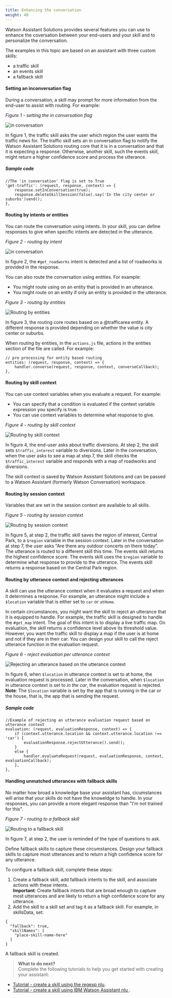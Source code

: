 ```yaml
---
title: Enhancing the conversation
weight: 40
---
```

Watson Assistant Solutions provides several features you can use to enhance the coversation between your end-users and your skill and to personalize the conversation.

The examples in this topic are based on an assistant with three custom skills:
- a traffic skill
- an events skill
- a fallback skill

#### Setting an inconversation flag
During a conversation, a skill may prompt for more information from the end-user to assist with routing.
For example:

_Figure 1 - setting the in conversation flag_

![in conversation]({{site.baseurl}}/images/inconversation.png)

In figure 1, the traffic skill asks the user which region the user wants the traffic news for.  The traffic skill sets an in conversation flag to notify the Watson Assistant Solutions routing core that it is in a conversation and that it is expecting a response. Otherwise, another skill, such the events skill, might return a higher confidence score and process the utterance.

##### Sample code
```
//The 'in conversation' flag is set to True
'get-traffic': (request, response, context) => {
    response.setInConversation(true);
    response.deleteSkillSession(false).say('In the city center or suburbs')send();
},
```

#### Routing by intents or entities
You can route the conversation using intents.  In your skill, you can define responses to give when specific intents are detected in the utterance.

_Figure 2 - routing by intent_

![in conversation]({{site.baseurl}}/images/routing_by_intent2.png)

In figure 2, the `#get_roadworks` intent is detected and a list of roadworks is provided in the response.

You can also route the conversation using entities.  For example:
- You might route using on an entity that is provided in an utterance.
- You might route on an entity if only an entity is provided in the utterance.

_Figure 3 - routing by entities_

![Routing by entities]({{site.baseurl}}/images/routing_by_entities2.png)

In figure 3, the routing core routes based on a @trafficarea entity.  A different response is provided depending on whether the value is city center or suburbs.

When routing by entities, in the `actions.js` file, actions in the entities section of the file are called.  For example:
```
// pre processing for entity based routing
entities: (request, response, context) => {
    handler.converse(request, response, context, converseCallback);
},
```

#### Routing by skill context
You can use context variables when you evaluate a request. For example:
- You can specify that a condition is evaluated if the context variable expression you specify is true.
- You can use context variables to determine what response to give.

_Figure 4 - routing by skill context_

![Routing by skill context]({{site.baseurl}}/images/skill_context_ex.PNG)

In figure 4, the end-user asks about traffic diversions.  At step 2, the skill sets `$traffic_interest` variable to diversions.  Later in the conversation, when the user asks to see a map at step 7, the skill checks the `$traffic_interest` variable and responds with a map of roadworks and diversions.

The skill context is saved by Watson Assistant Solutions and can be passed to a Watson Assistant (formerly Watson Conversation) workspace.

#### Routing by session context
Variables that are set in the session context are available to all skills.

_Figure 5 - routing by session context_

![Routing by session context]({{site.baseurl}}/images/skill_session_context_ex.PNG)

In figure 5, at step 2, the traffic skill saves the region of interest, Central Park, to a `$region` variable in the session context. Later in the conversation at step 7, the user asks "Are there any outdoor concerts on there today".  The utterance is routed to a different skill this time.  The events skill returns the highest confidence score. The events skill uses the `$region` variable to determine what response to provide to the utterance.  The events skill returns a response based on the Central Park region.

#### Routing by utterance context and rejecting utterances
A skill can use the utterance context when it evaluates a request and when it determines a response. For example, an utterance might include a `$location` variable that is either set to `car` or `atHome`.

In certain circumstances, you might want the skill to reject an utterance that it is equipped to handle.  For example, the traffic skill is designed to handle the `#get_map` intent. The goal of this intent is to display a live traffic map.  On evaluation, the skill returns a confidence level above its threshold value. However, you want the traffic skill to display a map if the user is at home and not if they are in their car.  You can design your skill to call the reject utterance function in the evaluation request.

_Figure 6 - reject evaluation per utterance context_

![Rejecting an utterance based on the utterance context]({{site.baseurl}}/images/reject_utterance2.png)

In figure 6, when `$location` in utterance context is set to at home, the evaluation request is processed. Later in the conversation, when `$location` in utterance context is set to _in the car_, the evaluation request is rejected.
**Note**: The `$location` variable is set by the app that is running in the car or the house, that is, the app that is sending the request.

##### Sample code
```
//Example of rejecting an utterance evaluation request based on utterance context
evaluation: (request, evaluationResponse, context) => {
    if (context.utterance.location && context.utterance.location !== 'car') {
        evaluationResponse.rejectUtterance().send();
    }
    else {
        handler.evaluateRequest(request, evaluationResponse, context, evaluationCallback);
    },
},
```

#### Handling unmatched utterances with fallback skills
No matter how broad a knowledge base your assistant has, cicumstances will arise that your skills do not have the knoweldge to handle.  In your responses, you can provide a more elegant response than "I'm not trained for this".

_Figure 7 - routing to a fallback skill_

![Routing to a fallback skill]({{site.baseurl}}/images/fallback.png)

In figure 7, at step 2, the user is reminded of the type of questions to ask.

Define fallback skills to capture these circumstances. Design your fallback skills to  capture most utterances and to return a high confidence score for any utterance.

To configure a fallback skill, complete these steps:
1.  Create a fallback skill, add fallback intents to the skill, and associate actions with these intents. <br>**Important**: Create fallback intents that are broad enough to capture most utterances and are likely to return a high confidence score for any utterance.
3.  Add the skill to a skill set and tag it as a fallback skill.  For example, in skillsData, set:
```
{
  "fallback": true,
  "skillNames": [
    "place-skill-name-here"
  ]
}
```
A fallback skill is created.
> **What to do next?**<br/>
Complete the following tutorials to help you get started with creating your assistant:
* [Tutorial - create a skill using the  regexp nlu]({{site.baseurl}}/skill/build-skill).
* [Tutorial - create a skill using IBM Watson Assistant nlu ]({{site.baseurl}}/further-topics/using-wcs).
